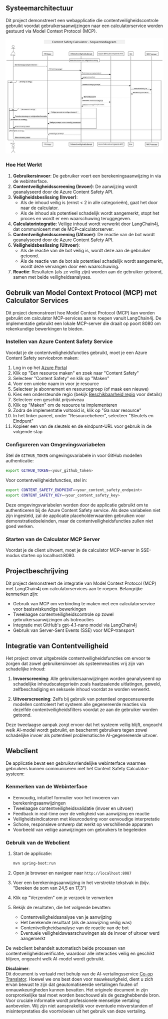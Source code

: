 <!--
CO_OP_TRANSLATOR_METADATA:
{
  "original_hash": "e5ea5e7582f70008ea9bec3b3820f20a",
  "translation_date": "2025-05-17T14:28:37+00:00",
  "source_file": "04-PracticalImplementation/samples/java/containerapp/README.md",
  "language_code": "nl"
}
-->
## Systeemarchitectuur

Dit project demonstreert een webapplicatie die contentveiligheidscontrole gebruikt voordat gebruikersaanwijzingen naar een calculatorservice worden gestuurd via Model Context Protocol (MCP).

![Diagram van Systeemarchitectuur](../../../../../../translated_images/plant.84b061907411570c4d69e747b3f5569a0783a9b3e7b81a8e0ffee5a0a459f312.nl.png)

### Hoe Het Werkt

1. **Gebruikersinvoer**: De gebruiker voert een berekeningsaanwijzing in via de webinterface.
2. **Contentveiligheidsscreening (Invoer)**: De aanwijzing wordt geanalyseerd door de Azure Content Safety API.
3. **Veiligheidsbeslissing (Invoer)**:
   - Als de inhoud veilig is (ernst < 2 in alle categorieën), gaat het door naar de calculator.
   - Als de inhoud als potentieel schadelijk wordt aangemerkt, stopt het proces en wordt er een waarschuwing teruggegeven.
4. **Calculatorintegratie**: Veilige inhoud wordt verwerkt door LangChain4j, dat communiceert met de MCP-calculatorserver.
5. **Contentveiligheidsscreening (Uitvoer)**: De reactie van de bot wordt geanalyseerd door de Azure Content Safety API.
6. **Veiligheidsbeslissing (Uitvoer)**:
   - Als de reactie van de bot veilig is, wordt deze aan de gebruiker getoond.
   - Als de reactie van de bot als potentieel schadelijk wordt aangemerkt, wordt deze vervangen door een waarschuwing.
7. **Reactie**: Resultaten (als ze veilig zijn) worden aan de gebruiker getoond, samen met beide veiligheidsanalyses.

## Gebruik van Model Context Protocol (MCP) met Calculator Services

Dit project demonstreert hoe Model Context Protocol (MCP) kan worden gebruikt om calculator MCP-services aan te roepen vanuit LangChain4j. De implementatie gebruikt een lokale MCP-server die draait op poort 8080 om rekenkundige bewerkingen te bieden.

### Instellen van Azure Content Safety Service

Voordat je de contentveiligheidsfuncties gebruikt, moet je een Azure Content Safety servicebron maken:

1. Log in op het [Azure Portal](https://portal.azure.com)
2. Klik op "Een resource maken" en zoek naar "Content Safety"
3. Selecteer "Content Safety" en klik op "Maken"
4. Voer een unieke naam in voor je resource
5. Selecteer je abonnement en resourcegroep (of maak een nieuwe)
6. Kies een ondersteunde regio (bekijk [Beschikbaarheid regio](https://azure.microsoft.com/en-us/global-infrastructure/services/?products=cognitive-services) voor details)
7. Selecteer een geschikt prijsniveau
8. Klik op "Maken" om de resource te implementeren
9. Zodra de implementatie voltooid is, klik op "Ga naar resource"
10. In het linker paneel, onder "Resourcebeheer", selecteer "Sleutels en Eindpunt"
11. Kopieer een van de sleutels en de eindpunt-URL voor gebruik in de volgende stap

### Configureren van Omgevingsvariabelen

Stel de `GITHUB_TOKEN` omgevingsvariabele in voor GitHub modellen authenticatie:
```sh
export GITHUB_TOKEN=<your_github_token>
```

Voor contentveiligheidsfuncties, stel in:
```sh
export CONTENT_SAFETY_ENDPOINT=<your_content_safety_endpoint>
export CONTENT_SAFETY_KEY=<your_content_safety_key>
```

Deze omgevingsvariabelen worden door de applicatie gebruikt om te authenticeren bij de Azure Content Safety service. Als deze variabelen niet zijn ingesteld, zal de applicatie placeholderwaarden gebruiken voor demonstratiedoeleinden, maar de contentveiligheidsfuncties zullen niet goed werken.

### Starten van de Calculator MCP Server

Voordat je de client uitvoert, moet je de calculator MCP-server in SSE-modus starten op localhost:8080.

## Projectbeschrijving

Dit project demonstreert de integratie van Model Context Protocol (MCP) met LangChain4j om calculatorservices aan te roepen. Belangrijke kenmerken zijn:

- Gebruik van MCP om verbinding te maken met een calculatorservice voor basiswiskundige bewerkingen
- Tweelaagse contentveiligheidscontrole op zowel gebruikersaanwijzingen als botreacties
- Integratie met GitHub's gpt-4.1-nano model via LangChain4j
- Gebruik van Server-Sent Events (SSE) voor MCP-transport

## Integratie van Contentveiligheid

Het project omvat uitgebreide contentveiligheidsfuncties om ervoor te zorgen dat zowel gebruikersinvoer als systeemreacties vrij zijn van schadelijke inhoud:

1. **Invoerscreening**: Alle gebruikersaanwijzingen worden geanalyseerd op schadelijke inhoudscategorieën zoals haatzaaiende uitlatingen, geweld, zelfbeschadiging en seksuele inhoud voordat ze worden verwerkt.

2. **Uitvoerscreening**: Zelfs bij gebruik van potentieel ongecensureerde modellen controleert het systeem alle gegenereerde reacties via dezelfde contentveiligheidsfilters voordat ze aan de gebruiker worden getoond.

Deze tweelaagse aanpak zorgt ervoor dat het systeem veilig blijft, ongeacht welk AI-model wordt gebruikt, en beschermt gebruikers tegen zowel schadelijke invoer als potentieel problematische AI-gegenereerde uitvoer.

## Webclient

De applicatie bevat een gebruiksvriendelijke webinterface waarmee gebruikers kunnen communiceren met het Content Safety Calculator-systeem:

### Kenmerken van de Webinterface

- Eenvoudig, intuïtief formulier voor het invoeren van berekeningsaanwijzingen
- Tweelaagse contentveiligheidsvalidatie (invoer en uitvoer)
- Feedback in real-time over de veiligheid van aanwijzing en reactie
- Veiligheidsindicatoren met kleurcodering voor eenvoudige interpretatie
- Schone, responsieve ontwerp dat werkt op verschillende apparaten
- Voorbeeld van veilige aanwijzingen om gebruikers te begeleiden

### Gebruik van de Webclient

1. Start de applicatie:
   ```sh
   mvn spring-boot:run
   ```

2. Open je browser en navigeer naar `http://localhost:8087`

3. Voer een berekeningsaanwijzing in het verstrekte tekstvak in (bijv. "Bereken de som van 24,5 en 17,3")

4. Klik op "Verzenden" om je verzoek te verwerken

5. Bekijk de resultaten, die het volgende bevatten:
   - Contentveiligheidsanalyse van je aanwijzing
   - Het berekende resultaat (als de aanwijzing veilig was)
   - Contentveiligheidsanalyse van de reactie van de bot
   - Eventuele veiligheidswaarschuwingen als de invoer of uitvoer werd aangemerkt

De webclient behandelt automatisch beide processen van contentveiligheidsverificatie, waardoor alle interacties veilig en geschikt blijven, ongeacht welk AI-model wordt gebruikt.

**Disclaimer**:  
Dit document is vertaald met behulp van de AI-vertalingsservice [Co-op Translator](https://github.com/Azure/co-op-translator). Hoewel we ons best doen voor nauwkeurigheid, dient u zich ervan bewust te zijn dat geautomatiseerde vertalingen fouten of onnauwkeurigheden kunnen bevatten. Het originele document in zijn oorspronkelijke taal moet worden beschouwd als de gezaghebbende bron. Voor cruciale informatie wordt professionele menselijke vertaling aanbevolen. Wij zijn niet aansprakelijk voor eventuele misverstanden of misinterpretaties die voortvloeien uit het gebruik van deze vertaling.